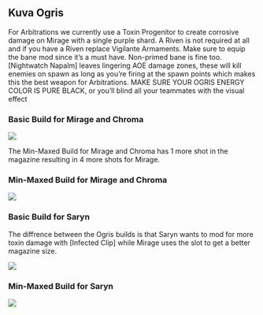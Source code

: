 ## Kuva Ogris
For Arbitrations we currently use a Toxin Progenitor to create corrosive damage on Mirage with a single purple shard. 
A Riven is not required at all and if you have a Riven replace Vigilante Armaments. 
Make sure to equip the bane mod since it’s a must have. Non-primed bane is fine too. 
[Nightwatch Napalm] leaves lingering AOE damage zones, these will kill enemies on spawn as long as you’re firing at the spawn points which makes this the best weapon for Arbitrations.
MAKE SURE YOUR OGRIS ENERGY COLOR IS PURE BLACK, or you’ll blind all your teammates with the visual effect


### Basic Build for Mirage and Chroma
![](media/builds_ogris_mirage_chroma_basic.png)

The Min-Maxed Build for Mirage and Chroma has 1 more shot in the magazine resulting in 4 more shots for Mirage.

### Min-Maxed Build for Mirage and Chroma
![](media/builds_ogris_mirage_chroma.png)


### Basic Build for Saryn

The diffrence between the Ogris builds is that Saryn wants to mod for more toxin damage with [Infected Clip] while Mirage uses the slot to get a better magazine size. 

![](media/builds_ogris_saryn_basic.png)

### Min-Maxed Build for Saryn
![](media/builds_ogris_saryn.png)